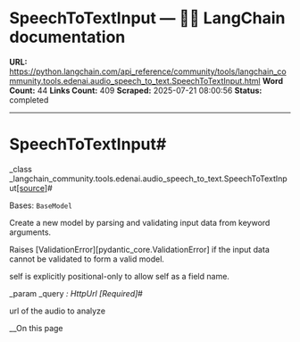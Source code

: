 # SpeechToTextInput — 🦜🔗 LangChain  documentation

**URL:** https://python.langchain.com/api_reference/community/tools/langchain_community.tools.edenai.audio_speech_to_text.SpeechToTextInput.html
**Word Count:** 44
**Links Count:** 409
**Scraped:** 2025-07-21 08:00:56
**Status:** completed

---

# SpeechToTextInput\#

_class _langchain\_community.tools.edenai.audio\_speech\_to\_text.SpeechToTextInput[\[source\]](https://python.langchain.com/api_reference/_modules/langchain_community/tools/edenai/audio_speech_to_text.html#SpeechToTextInput)\#     

Bases: `BaseModel`

Create a new model by parsing and validating input data from keyword arguments.

Raises \[ValidationError\]\[pydantic\_core.ValidationError\] if the input data cannot be validated to form a valid model.

self is explicitly positional-only to allow self as a field name.

_param _query _: HttpUrl_ _\[Required\]_\#     

url of the audio to analyze

__On this page